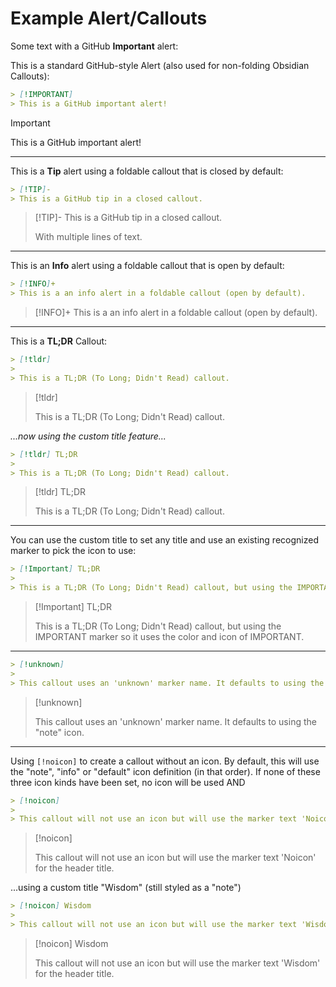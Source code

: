 # Example Alert/Callouts

Some text with a GitHub **Important** alert:

This is a standard GitHub-style Alert (also used for non-folding Obsidian Callouts):

```markdown
> [!IMPORTANT]
> This is a GitHub important alert!
```

> [!IMPORTANT]
> This is a GitHub important alert!

---

This is a **Tip** alert using a foldable callout that is closed by default:

```markdown
> [!TIP]-
> This is a GitHub tip in a closed callout.
```

> [!TIP]-
> This is a GitHub tip in a closed callout.
>
> With multiple lines of text.

---

This is an **Info** alert using a foldable callout that is open by default:

```markdown
> [!INFO]+
> This is a an info alert in a foldable callout (open by default).
```

> [!INFO]+
> This is a an info alert in a foldable callout (open by default).

---

This is a **TL;DR** Callout:

```markdown
> [!tldr]
>
> This is a TL;DR (To Long; Didn't Read) callout.
```

> [!tldr]
>
> This is a TL;DR (To Long; Didn't Read) callout.

*...now using the custom title feature...*

```markdown
> [!tldr] TL;DR
>
> This is a TL;DR (To Long; Didn't Read) callout.
```

> [!tldr] TL;DR
>
> This is a TL;DR (To Long; Didn't Read) callout.

---

You can use the custom title to set any title and use an existing recognized marker to pick the icon to use:

```markdown
> [!Important] TL;DR
>
> This is a TL;DR (To Long; Didn't Read) callout, but using the IMPORTANT marker so it uses the color and icon of IMPORTANT.
```

> [!Important] TL;DR
>
> This is a TL;DR (To Long; Didn't Read) callout, but using the IMPORTANT marker so it uses the color and icon of IMPORTANT.

---

```markdown
> [!unknown]
>
> This callout uses an 'unknown' marker name. It defaults to using the "note" icon.
```

> [!unknown]
>
> This callout uses an 'unknown' marker name. It defaults to using the "note" icon.

---

Using `[!noicon]` to create a callout without an icon. By default, this will use the "note", "info" or "default" icon definition (in that order). If none of these three icon kinds have been set, no icon will be used AND

```markdown
> [!noicon]
>
> This callout will not use an icon but will use the marker text 'Noicon' for the header title.
```

> [!noicon]
>
> This callout will not use an icon but will use the marker text 'Noicon' for the header title.

...using a custom title "Wisdom" (still styled as a "note")

```markdown
> [!noicon] Wisdom
>
> This callout will not use an icon but will use the marker text 'Wisdom' for the header title.
```

> [!noicon] Wisdom
>
> This callout will not use an icon but will use the marker text 'Wisdom' for the header title.
